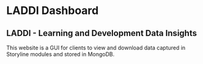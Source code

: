 # LADDI Dashboard
## LADDI - Learning and Development Data Insights
This website is a GUI for clients to view and download data captured in Storyline modules and stored in MongoDB.
